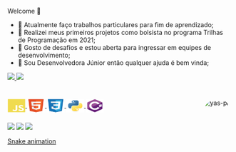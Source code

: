  Welcome 👋

- 🔭 Atualmente faço trabalhos particulares para fim de aprendizado;
- 🌱 Realizei meus primeiros projetos como bolsista no programa Trilhas de Programação em 2021;
- 👯 Gosto de desafios e estou aberta para ingressar em equipes de desenvolvimento;
- 🤔 Sou Desenvolvedora Júnior então qualquer ajuda é bem vinda;

<div> 
	<a href= "https://github.com/yasminnascimi " >
<img height="180em" src="https://github-readme-stats.vercel.app/api?username=yasminnascimi&show_icons=true&theme=gruvbox&include_all_commits=true&count_private=true"/>
  <img height="180em" src="https://github-readme-stats.vercel.app/api/top-langs/?username=yasminnascimi&layout=compact&langs_count=7&theme=gruvbox"/>
</div>

  ###
  
  <div style="display: inline_block"><br>
    
  <img align="center" alt="yas-Js" height="30" width="40" src="https://raw.githubusercontent.com/devicons/devicon/master/icons/javascript/javascript-plain.svg">
  <img align="center" alt="yas-HTML" height="30" width="40" src="https://raw.githubusercontent.com/devicons/devicon/master/icons/html5/html5-original.svg">
  <img align="center" alt="yas-CSS" height="30" width="40" src="https://raw.githubusercontent.com/devicons/devicon/master/icons/css3/css3-original.svg">
  <img align="center" alt="yas-Python" height="30" width="40" src="https://raw.githubusercontent.com/devicons/devicon/master/icons/python/python-original.svg">
  <img align="center" alt="yas-Csharp" height="30" width="40" src="https://raw.githubusercontent.com/devicons/devicon/master/icons/csharp/csharp-original.svg">
  <img align="right" alt="yas-pic" height="150" style="border-radius:50px;" src="https://cdn.discordapp.com/attachments/916687954481655868/929953919931658350/download.gif">
</div>
  
  ###
  
  <div> 
  
  <a href="https://www.instagram.com/_yasmin.nasc/" target="_blank"><img src="https://img.shields.io/badge/-Instagram-%23E4405F?style=for-the-badge&logo=instagram&logoColor=white" target="_blank"></a>
  <a href = "mailto:yasminnascimi2558@gmail.com"><img src="https://img.shields.io/badge/-Gmail-%23333?style=for-the-badge&logo=gmail&logoColor=white" target="_blank"></a>
  <a href="https://www.linkedin.com/in/yasmin-f-nascimento/" target="_blank"><img src="https://img.shields.io/badge/-LinkedIn-%230077B5?style=for-the-badge&logo=linkedin&logoColor=white" target="_blank"></a> 
 
  [Snake animation](https://github.com/yasminnascimi/yasminnascimi/blob/output/github-contribution-grid-snake.svg)
 
</div>

  
